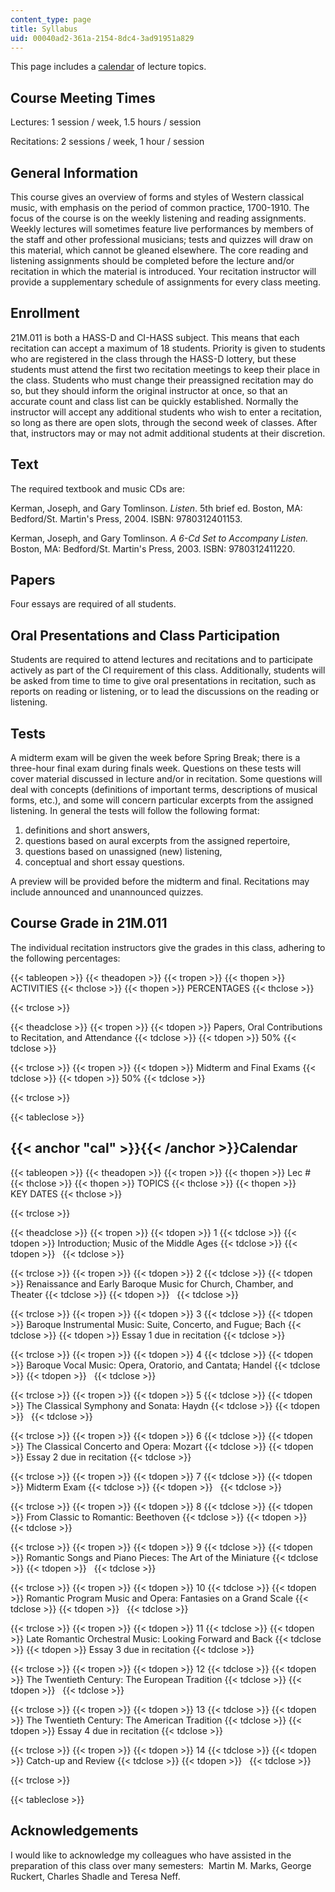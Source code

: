 ```yaml
---
content_type: page
title: Syllabus
uid: 00040ad2-361a-2154-8dc4-3ad91951a829
---
```


This page includes a [calendar](#cal) of lecture topics.

Course Meeting Times
--------------------

Lectures: 1 session / week, 1.5 hours / session

Recitations: 2 sessions / week, 1 hour / session

General Information
-------------------

This course gives an overview of forms and styles of Western classical music, with emphasis on the period of common practice, 1700-1910. The focus of the course is on the weekly listening and reading assignments. Weekly lectures will sometimes feature live performances by members of the staff and other professional musicians; tests and quizzes will draw on this material, which cannot be gleaned elsewhere. The core reading and listening assignments should be completed before the lecture and/or recitation in which the material is introduced. Your recitation instructor will provide a supplementary schedule of assignments for every class meeting.

Enrollment
----------

21M.011 is both a HASS-D and CI-HASS subject. This means that each recitation can accept a maximum of 18 students. Priority is given to students who are registered in the class through the HASS-D lottery, but these students must attend the first two recitation meetings to keep their place in the class. Students who must change their preassigned recitation may do so, but they should inform the original instructor at once, so that an accurate count and class list can be quickly established. Normally the instructor will accept any additional students who wish to enter a recitation, so long as there are open slots, through the second week of classes. After that, instructors may or may not admit additional students at their discretion.

Text
----

The required textbook and music CDs are:

Kerman, Joseph, and Gary Tomlinson. _Listen_. 5th brief ed. Boston, MA: Bedford/St. Martin's Press, 2004. ISBN: 9780312401153.

Kerman, Joseph, and Gary Tomlinson. _A 6-Cd Set to Accompany Listen._ Boston, MA: Bedford/St. Martin's Press, 2003. ISBN: 9780312411220.

Papers
------

Four essays are required of all students.

Oral Presentations and Class Participation
------------------------------------------

Students are required to attend lectures and recitations and to participate actively as part of the CI requirement of this class. Additionally, students will be asked from time to time to give oral presentations in recitation, such as reports on reading or listening, or to lead the discussions on the reading or listening.

Tests
-----

A midterm exam will be given the week before Spring Break; there is a three-hour final exam during finals week. Questions on these tests will cover material discussed in lecture and/or in recitation. Some questions will deal with concepts (definitions of important terms, descriptions of musical forms, etc.), and some will concern particular excerpts from the assigned listening. In general the tests will follow the following format:

1.  definitions and short answers,
2.  questions based on aural excerpts from the assigned repertoire,
3.  questions based on unassigned (new) listening,
4.  conceptual and short essay questions.

A preview will be provided before the midterm and final. Recitations may include announced and unannounced quizzes.

Course Grade in 21M.011
-----------------------

The individual recitation instructors give the grades in this class, adhering to the following percentages:

{{< tableopen >}}
{{< theadopen >}}
{{< tropen >}}
{{< thopen >}}
ACTIVITIES
{{< thclose >}}
{{< thopen >}}
PERCENTAGES
{{< thclose >}}

{{< trclose >}}

{{< theadclose >}}
{{< tropen >}}
{{< tdopen >}}
Papers, Oral Contributions to Recitation, and Attendance
{{< tdclose >}}
{{< tdopen >}}
50%
{{< tdclose >}}

{{< trclose >}}
{{< tropen >}}
{{< tdopen >}}
Midterm and Final Exams
{{< tdclose >}}
{{< tdopen >}}
50%
{{< tdclose >}}

{{< trclose >}}

{{< tableclose >}}

{{< anchor "cal" >}}{{< /anchor >}}Calendar
-------------------------------------------

{{< tableopen >}}
{{< theadopen >}}
{{< tropen >}}
{{< thopen >}}
Lec #
{{< thclose >}}
{{< thopen >}}
TOPICS
{{< thclose >}}
{{< thopen >}}
KEY DATES
{{< thclose >}}

{{< trclose >}}

{{< theadclose >}}
{{< tropen >}}
{{< tdopen >}}
1
{{< tdclose >}}
{{< tdopen >}}
Introduction; Music of the Middle Ages
{{< tdclose >}}
{{< tdopen >}}
 
{{< tdclose >}}

{{< trclose >}}
{{< tropen >}}
{{< tdopen >}}
2
{{< tdclose >}}
{{< tdopen >}}
Renaissance and Early Baroque Music for Church, Chamber, and Theater
{{< tdclose >}}
{{< tdopen >}}
 
{{< tdclose >}}

{{< trclose >}}
{{< tropen >}}
{{< tdopen >}}
3
{{< tdclose >}}
{{< tdopen >}}
Baroque Instrumental Music: Suite, Concerto, and Fugue; Bach
{{< tdclose >}}
{{< tdopen >}}
Essay 1 due in recitation
{{< tdclose >}}

{{< trclose >}}
{{< tropen >}}
{{< tdopen >}}
4
{{< tdclose >}}
{{< tdopen >}}
Baroque Vocal Music: Opera, Oratorio, and Cantata; Handel
{{< tdclose >}}
{{< tdopen >}}
 
{{< tdclose >}}

{{< trclose >}}
{{< tropen >}}
{{< tdopen >}}
5
{{< tdclose >}}
{{< tdopen >}}
The Classical Symphony and Sonata: Haydn
{{< tdclose >}}
{{< tdopen >}}
 
{{< tdclose >}}

{{< trclose >}}
{{< tropen >}}
{{< tdopen >}}
6
{{< tdclose >}}
{{< tdopen >}}
The Classical Concerto and Opera: Mozart
{{< tdclose >}}
{{< tdopen >}}
Essay 2 due in recitation
{{< tdclose >}}

{{< trclose >}}
{{< tropen >}}
{{< tdopen >}}
7
{{< tdclose >}}
{{< tdopen >}}
Midterm Exam
{{< tdclose >}}
{{< tdopen >}}
 
{{< tdclose >}}

{{< trclose >}}
{{< tropen >}}
{{< tdopen >}}
8
{{< tdclose >}}
{{< tdopen >}}
From Classic to Romantic: Beethoven
{{< tdclose >}}
{{< tdopen >}}
 
{{< tdclose >}}

{{< trclose >}}
{{< tropen >}}
{{< tdopen >}}
9
{{< tdclose >}}
{{< tdopen >}}
Romantic Songs and Piano Pieces: The Art of the Miniature
{{< tdclose >}}
{{< tdopen >}}
 
{{< tdclose >}}

{{< trclose >}}
{{< tropen >}}
{{< tdopen >}}
10
{{< tdclose >}}
{{< tdopen >}}
Romantic Program Music and Opera: Fantasies on a Grand Scale
{{< tdclose >}}
{{< tdopen >}}
 
{{< tdclose >}}

{{< trclose >}}
{{< tropen >}}
{{< tdopen >}}
11
{{< tdclose >}}
{{< tdopen >}}
Late Romantic Orchestral Music: Looking Forward and Back
{{< tdclose >}}
{{< tdopen >}}
Essay 3 due in recitation
{{< tdclose >}}

{{< trclose >}}
{{< tropen >}}
{{< tdopen >}}
12
{{< tdclose >}}
{{< tdopen >}}
The Twentieth Century: The European Tradition
{{< tdclose >}}
{{< tdopen >}}
 
{{< tdclose >}}

{{< trclose >}}
{{< tropen >}}
{{< tdopen >}}
13
{{< tdclose >}}
{{< tdopen >}}
The Twentieth Century: The American Tradition
{{< tdclose >}}
{{< tdopen >}}
Essay 4 due in recitation
{{< tdclose >}}

{{< trclose >}}
{{< tropen >}}
{{< tdopen >}}
14
{{< tdclose >}}
{{< tdopen >}}
Catch-up and Review
{{< tdclose >}}
{{< tdopen >}}
 
{{< tdclose >}}

{{< trclose >}}

{{< tableclose >}}

Acknowledgements
----------------

I would like to acknowledge my colleagues who have assisted in the preparation of this class over many semesters:  Martin M. Marks, George Ruckert, Charles Shadle and Teresa Neff.